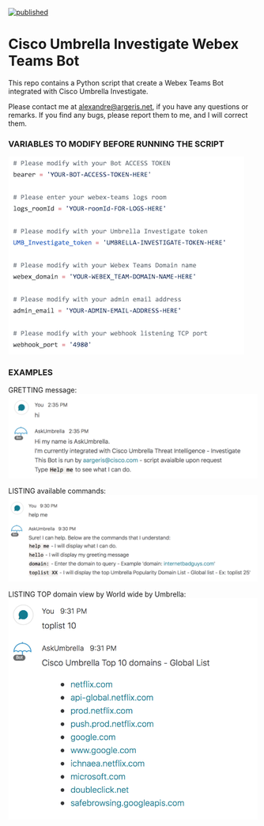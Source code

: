 [![published](https://static.production.devnetcloud.com/codeexchange/assets/images/devnet-published.svg)](https://developer.cisco.com/codeexchange/github/repo/tekgourou/Cisco-FMC-API-user-context)
         
# Cisco Umbrella Investigate Webex Teams Bot
  
This repo contains a Python script that create a Webex Teams Bot integrated with Cisco Umbrella Investigate. 
  
Please contact me at alexandre@argeris.net, if you have any questions or remarks. If you find any bugs, please report them to me, and I will correct them. 
  
### VARIABLES TO MODIFY BEFORE RUNNING THE SCRIPT
  
![image](./variables.png)

### EXAMPLES
GRETTING message:
![image](./hi-cmd.png)

LISTING available commands:
![image](./helpme-cmd.png)

LISTING TOP domain view by World wide by Umbrella:
![image](./toplist-cmd.png)
